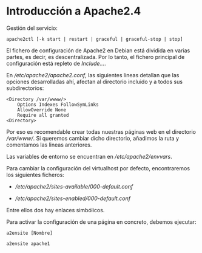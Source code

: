 # Introducción a Apache2.4

Gestión del servicio:

```apache2ctl [-k start | restart | graceful | graceful-stop | stop]```

El fichero de configuración de Apache2 en Debian está dividida en varias partes,
es decir, es descentralizada. Por lo tanto, el fichero principal de 
configuración está repleto de _Include..._.

En _/etc/apache2/apache2.conf_, las siguientes lineas detallan que las 
opciones desarrolladas ahí, afectan al directorio incluido y a todos sus
subdirectorios:

```
<Directory /var/wwww/>
	Options Indexes FollowSymLinks
	AllowOverride None
	Require all granted
<Directory>
```

Por eso es recomendable crear todas nuestras páginas web en el directorio
_/var/www/_. Si queremos cambiar dicho directorio, añadimos la ruta y 
comentamos las lineas anteriores.

Las variables de entorno se encuentran en _/etc/apache2/envvars_.

Para cambiar la configuración del virtualhost por defecto, encontraremos los 
siguientes ficheros:

* _/etc/apache2/sites-available/000-default.conf_

* _/etc/apache2/sites-enabled/000-default.conf_

Entre ellos dos hay enlaces simbólicos.

Para activar la configuración de una página en concreto, debemos ejecutar:

```a2ensite [Nombre]```

```a2ensite apache1```

